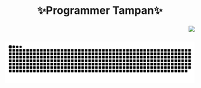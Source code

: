 <h1 align="center">✨Programmer Tampan✨</h1>

###

<div align="right">
  <img src="https://profile-counter.glitch.me/programmertampan/count.svg?"  />
</div>

###

<img src="https://raw.githubusercontent.com/programmertampan/programmertampan/output/snake.svg" alt="Snake animation" />

###
